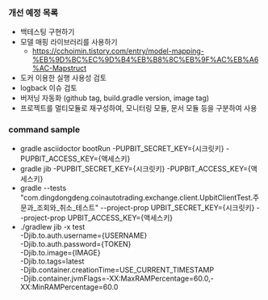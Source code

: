 ### 개선 예정 목록
- 백테스팅 구현하기
- 모델 매핑 라이브러리를 사용하기
    - https://cchoimin.tistory.com/entry/model-mapping-%EB%9D%BC%EC%9D%B4%EB%B8%8C%EB%9F%AC%EB%A6%AC-Mapstruct
- 도커 이용한 실행 사용성 검토
- logback 이슈 검토
- 버저닝 자동화 (github tag, build.gradle version, image tag)
- 프로젝트를 멀티모듈로 재구성하여, 모니터링 모듈, 문서 모듈 등을 구분하여 사용

### command sample
- gradle asciidoctor bootRun -PUPBIT_SECRET_KEY={시크릿키} -PUPBIT_ACCESS_KEY={액세스키}
- gradle jib -PUPBIT_SECRET_KEY={시크릿키} -PUPBIT_ACCESS_KEY={액세스키}
- gradle --tests "com.dingdongdeng.coinautotrading.exchange.client.UpbitClientTest.주문과_조회와_취소_테스트"  --project-prop UPBIT_SECRET_KEY={시크릿키} --project-prop UPBIT_ACCESS_KEY={액세스키}
- ./gradlew jib -x test   
    -Djib.to.auth.username={USERNAME}  
    -Djib.to.auth.password={TOKEN}                 
    -Djib.to.image={IMAGE}              
    -Djib.to.tags=latest    
    -Djib.container.creationTime=USE_CURRENT_TIMESTAMP               
    -Djib.container.jvmFlags=-XX:MaxRAMPercentage=60.0,-XX:MinRAMPercentage=60.0   





